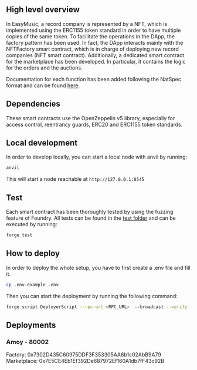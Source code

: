 ## High level overview

In EasyMusic, a record company is represented by a NFT, which is implemented using the ERC1155 token standard in order to have multiple copies of the same token. To facilitate the operations in the DApp, the factory pattern has been used. In fact, the DApp interacts mainly with the NFTFactory smart contract, which is in charge of deploying new record companies (NFT smart contract).
Additionally, a dedicated smart contract for the marketplace has been developed. In particular, it contains the logic for the orders and the auctions.

Documentation for each function has been added following the NatSpec format and can be found [here](./docs/src/SUMMARY.md).

## Dependencies

These smart contracts use the OpenZeppelin v5 library, especially for access control, reentrancy guards, ERC20 and ERC1155 token standards.

## Local development

In order to develop locally, you can start a local node with anvil by running:
```bash
anvil
```

This will start a node reachable at `http://127.0.0.1:8545`

## Test

Each smart contract has been thoroughly tested by using the fuzzing feature of Foundry.
All tests can be found in the [test folder](./test) and can be executed by running:
```bash
forge test
```

## How to deploy
In order to deploy the whole setup, you have to first create a .env file and fill it.

```bash
cp .env.example .env
```

Then you can start the deployment by running the following command:
```bash
forge script DeployerScript --rpc-url <RPC_URL>  --broadcast --verify --etherscan-api-key <POLYGONSCAN_API_KEY>
```

## Deployments

### Amoy - 80002

Factory: 0x7302D435C60975DDF3F353305AA6b1c02AbB9A79  
Marketplace: 0x7E5CE4Eb1Ef392De687972Ef160A1db7fF43c92B  
